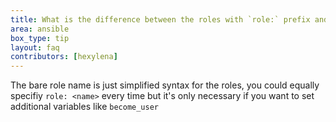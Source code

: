 ```yaml
---
title: What is the difference between the roles with `role:` prefix and without?
area: ansible
box_type: tip
layout: faq
contributors: [hexylena]
---
```


The bare role name is just simplified syntax for the roles, you could equally specifiy `role: <name>` every time but it's only necessary if you want to set additional variables like `become_user`

